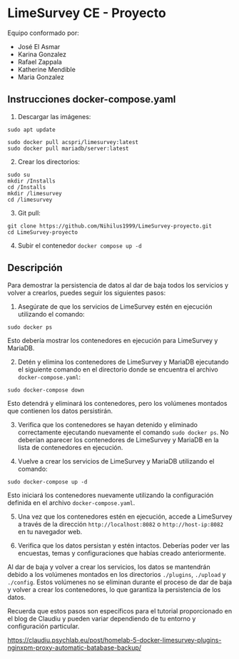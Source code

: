 # LimeSurvey CE - Proyecto

Equipo conformado por:

- José El Asmar
- Karina Gonzalez
- Rafael Zappala
- Katherine Mendible
- Maria Gonzalez

## Instrucciones docker-compose.yaml

1. Descargar las imágenes:
```
sudo apt update

sudo docker pull acspri/limesurvey:latest
sudo docker pull mariadb/server:latest    
```
2. Crear los directorios:
```
sudo su
mkdir /Installs
cd /Installs
mkdir /limesurvey
cd /limesurvey
```
3. Git pull:
```
git clone https://github.com/Nihilus1999/LimeSurvey-proyecto.git
cd LimeSurvey-proyecto
```
4. Subir el contenedor
```docker compose up -d```

## Descripción

Para demostrar la persistencia de datos al dar de baja todos los servicios y volver a crearlos, puedes seguir los siguientes pasos:

1. Asegúrate de que los servicios de LimeSurvey estén en ejecución utilizando el comando:
```
sudo docker ps
```
Esto debería mostrar los contenedores en ejecución para LimeSurvey y MariaDB.

2. Detén y elimina los contenedores de LimeSurvey y MariaDB ejecutando el siguiente comando en el directorio donde se encuentra el archivo `docker-compose.yaml`:
```
sudo docker-compose down
```
Esto detendrá y eliminará los contenedores, pero los volúmenes montados que contienen los datos persistirán.

3. Verifica que los contenedores se hayan detenido y eliminado correctamente ejecutando nuevamente el comando `sudo docker ps`. No deberían aparecer los contenedores de LimeSurvey y MariaDB en la lista de contenedores en ejecución.

4. Vuelve a crear los servicios de LimeSurvey y MariaDB utilizando el comando:
```
sudo docker-compose up -d
```
Esto iniciará los contenedores nuevamente utilizando la configuración definida en el archivo `docker-compose.yaml`.

5. Una vez que los contenedores estén en ejecución, accede a LimeSurvey a través de la dirección `http://localhost:8082` o `http://host-ip:8082` en tu navegador web.

6. Verifica que los datos persistan y estén intactos. Deberías poder ver las encuestas, temas y configuraciones que habías creado anteriormente.

Al dar de baja y volver a crear los servicios, los datos se mantendrán debido a los volúmenes montados en los directorios `./plugins`, `./upload` y `./config`. Estos volúmenes no se eliminan durante el proceso de dar de baja y volver a crear los contenedores, lo que garantiza la persistencia de los datos.

Recuerda que estos pasos son específicos para el tutorial proporcionado en el blog de Claudiu y pueden variar dependiendo de tu entorno y configuración particular.

https://claudiu.psychlab.eu/post/homelab-5-docker-limesurvey-plugins-nginxpm-proxy-automatic-batabase-backup/


